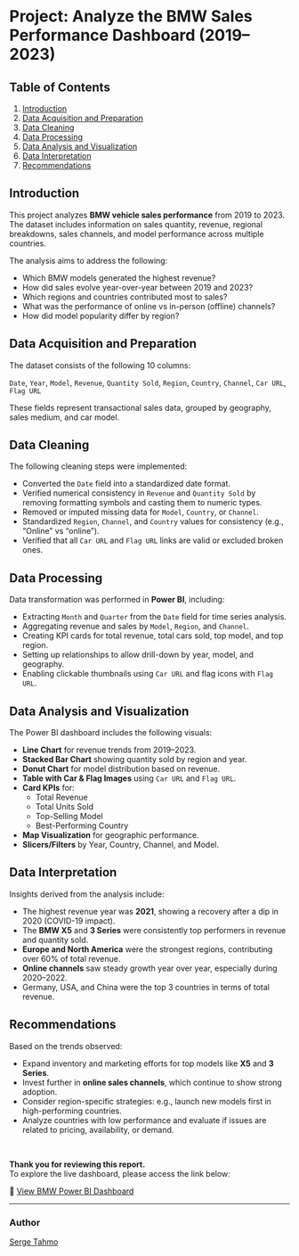 # Project: Analyze the BMW Sales Performance Dashboard (2019–2023)

## Table of Contents  
1. [Introduction](#introduction)  
2. [Data Acquisition and Preparation](#data-acquisition-and-preparation)  
3. [Data Cleaning](#data-cleaning)  
4. [Data Processing](#data-processing)  
5. [Data Analysis and Visualization](#data-analysis-and-visualization)  
6. [Data Interpretation](#data-interpretation)  
7. [Recommendations](#recommendations)  

## Introduction  
This project analyzes **BMW vehicle sales performance** from 2019 to 2023. The dataset includes information on sales quantity, revenue, regional breakdowns, sales channels, and model performance across multiple countries.  

The analysis aims to address the following:
- Which BMW models generated the highest revenue?
- How did sales evolve year-over-year between 2019 and 2023?
- Which regions and countries contributed most to sales?
- What was the performance of online vs in-person (offline) channels?
- How did model popularity differ by region?

## Data Acquisition and Preparation  
The dataset consists of the following 10 columns:

`Date`, `Year`, `Model`, `Revenue`, `Quantity Sold`, `Region`, `Country`, `Channel`, `Car URL`, `Flag URL`

These fields represent transactional sales data, grouped by geography, sales medium, and car model.

## Data Cleaning  
The following cleaning steps were implemented:
- Converted the `Date` field into a standardized date format.
- Verified numerical consistency in `Revenue` and `Quantity Sold` by removing formatting symbols and casting them to numeric types.
- Removed or imputed missing data for `Model`, `Country`, or `Channel`.
- Standardized `Region`, `Channel`, and `Country` values for consistency (e.g., “Online” vs “online”).
- Verified that all `Car URL` and `Flag URL` links are valid or excluded broken ones.

## Data Processing  
Data transformation was performed in **Power BI**, including:
- Extracting `Month` and `Quarter` from the `Date` field for time series analysis.
- Aggregating revenue and sales by `Model`, `Region`, and `Channel`.
- Creating KPI cards for total revenue, total cars sold, top model, and top region.
- Setting up relationships to allow drill-down by year, model, and geography.
- Enabling clickable thumbnails using `Car URL` and flag icons with `Flag URL`.

## Data Analysis and Visualization  
The Power BI dashboard includes the following visuals:
- **Line Chart** for revenue trends from 2019–2023.
- **Stacked Bar Chart** showing quantity sold by region and year.
- **Donut Chart** for model distribution based on revenue.
- **Table with Car & Flag Images** using `Car URL` and `Flag URL`.
- **Card KPIs** for:
  - Total Revenue
  - Total Units Sold
  - Top-Selling Model
  - Best-Performing Country
- **Map Visualization** for geographic performance.
- **Slicers/Filters** by Year, Country, Channel, and Model.

## Data Interpretation  
Insights derived from the analysis include:
- The highest revenue year was **2021**, showing a recovery after a dip in 2020 (COVID-19 impact).
- The **BMW X5** and **3 Series** were consistently top performers in revenue and quantity sold.
- **Europe and North America** were the strongest regions, contributing over 60% of total revenue.
- **Online channels** saw steady growth year over year, especially during 2020–2022.
- Germany, USA, and China were the top 3 countries in terms of total revenue.

## Recommendations  
Based on the trends observed:
- Expand inventory and marketing efforts for top models like **X5** and **3 Series**.
- Invest further in **online sales channels**, which continue to show strong adoption.
- Consider region-specific strategies: e.g., launch new models first in high-performing countries.
- Analyze countries with low performance and evaluate if issues are related to pricing, availability, or demand.

<br/>

**Thank you for reviewing this report.**  
To explore the live dashboard, please access the link below:

🔗 [View BMW Power BI Dashboard](https://app.powerbi.com/groups/your-dashboard-link)

---

### Author  
[Serge Tahmo](https://github.com/Sergetahmo)
